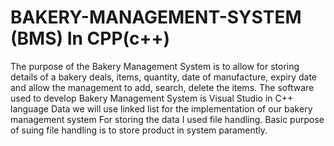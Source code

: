 # BAKERY-MANAGEMENT-SYSTEM (BMS) In CPP(c++)
The purpose of the Bakery Management System is to allow for storing details of a bakery deals, items, quantity, date of manufacture, expiry date and allow the management to add, search, delete the items.
The software used to develop Bakery Management System is 
Visual Studio in C++ language
Data we will use linked list for the implementation of our bakery management system
For storing the data I used file handling. Basic purpose of suing file handling is to store product in system paramently.




